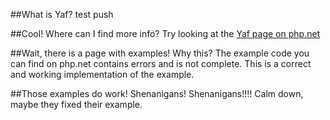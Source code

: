 ##What is Yaf?
test push

##Cool! Where can I find more info?
Try looking at the [Yaf page on php.net](http://www.php.net/manual/en/book.yaf.php)


##Wait, there is a page with examples! Why this?
The example code you can find on php.net contains errors and is not complete. This is a correct and working implementation of the example.

##Those examples do work! Shenanigans! Shenanigans!!!!
Calm down, maybe they fixed their example.